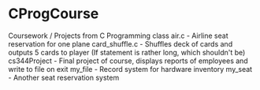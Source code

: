 # CProgCourse
Coursework / Projects from C Programming class
air.c - Airline seat reservation for one plane
card_shuffle.c - Shuffles deck of cards and outputs 5 cards to player (If statement is rather long, which shouldn't be)
cs344Project - Final project of course, displays reports of employees and write to file on exit
my_file - Record system for hardware inventory
my_seat - Another seat reservation system

